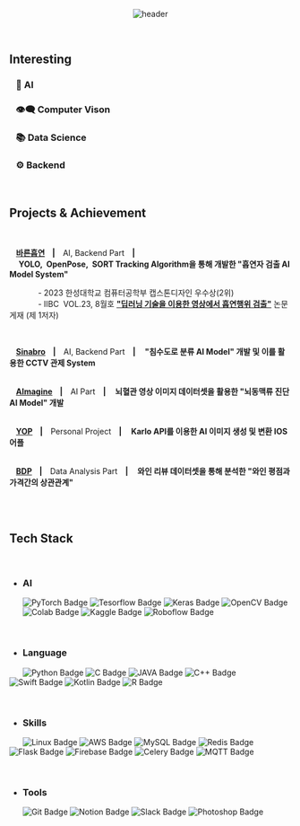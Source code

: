 
<center>

![header](https://capsule-render.vercel.app/api?text=Dong&nbsp;Jun&nbsp;Kim&fontSize=60&type=Soft&color=FFFFFF&fontColor=0b61ae&animation=fadeIn&fontAlignY=40&desc=Dreaming%20of%20AI%20Engineer.&descAlignY=80&descAlign=50)

</center>

<br>

## **Interesting**
### &nbsp;&nbsp; 🧠 **AI** <br>
### &nbsp;&nbsp; 👁️‍🗨️ **Computer Vison**<br>
### &nbsp;&nbsp; 📚 **Data Science**<br>
### &nbsp;&nbsp; ⚙️ **Backend**<br>

<br>

## **Projects & Achievement**

<br>

&nbsp;&nbsp;&nbsp;**[바른흡연](https://github.com/DaMoim-Team/DaMoim_ReadMe)&nbsp;&nbsp;&nbsp;&nbsp;|&nbsp;&nbsp;&nbsp;**
AI, Backend Part
**&nbsp;&nbsp;&nbsp;|&nbsp;&nbsp;&nbsp;&nbsp;&nbsp;YOLO,&nbsp;&nbsp;OpenPose,&nbsp;&nbsp;SORT&nbsp;Tracking&nbsp;Algorithm을 통해 개발한 "흡연자 검출 AI Model System"**<br>

&nbsp;&nbsp;&nbsp;&nbsp;&nbsp;&nbsp;&nbsp;&nbsp;&nbsp;&nbsp;&nbsp;&nbsp;&nbsp;- 2023 한성대학교 컴퓨터공학부 캡스톤디자인 우수상(2위)<br>&nbsp;&nbsp;&nbsp;&nbsp;&nbsp;&nbsp;&nbsp;&nbsp;&nbsp;&nbsp;&nbsp;&nbsp;&nbsp;- IIBC&nbsp;&nbsp;VOL.23, 8월호 [**"딥러닝 기술을 이용한 영상에서 흡연행위 검출"**](https://github.com/DaMoim-Team/DaMoim_ReadMe/blob/main/%EB%94%A5%EB%9F%AC%EB%8B%9D%20%EA%B8%B0%EC%88%A0%EC%9D%84%20%EC%9D%B4%EC%9A%A9%ED%95%9C%20%EC%98%81%EC%83%81%EC%97%90%EC%84%9C%20%ED%9D%A1%EC%97%B0%ED%96%89%EC%9C%84%20%EA%B2%80%EC%B6%9C.pdf) 논문 게재&nbsp;(제 1저자)

<br>

&nbsp;&nbsp;&nbsp;**[Sinabro](https://github.com/OSS-Sinabro/Sinabro_Readme)&nbsp;&nbsp;&nbsp;&nbsp;|&nbsp;&nbsp;&nbsp;**
AI, Backend Part
**&nbsp;&nbsp;&nbsp;|&nbsp;&nbsp;&nbsp;&nbsp;&nbsp;"침수도로 분류 AI Model" 개발 및 이를 활용한 CCTV 관제 System**<br><br>

&nbsp;&nbsp;&nbsp;**[AImagine](https://github.com/K-Ium-AImagine/AImagine)&nbsp;&nbsp;&nbsp;&nbsp;|&nbsp;&nbsp;&nbsp;**
AI Part
**&nbsp;&nbsp;&nbsp;|&nbsp;&nbsp;&nbsp;&nbsp;&nbsp;뇌혈관 영상 이미지 데이터셋을 활용한 "뇌동맥류 진단 AI Model" 개발**<br><br>

&nbsp;&nbsp;&nbsp;**[YOP](https://github.com/dj991108/YOP)&nbsp;&nbsp;&nbsp;&nbsp;|&nbsp;&nbsp;&nbsp;**
Personal Project
**&nbsp;&nbsp;&nbsp;|&nbsp;&nbsp;&nbsp;&nbsp;&nbsp;Karlo API를 이용한 AI 이미지 생성 및 변환 IOS 어플**<br><br>

&nbsp;&nbsp;&nbsp;**[BDP](https://github.com/dj991108/BigDataProgramming)&nbsp;&nbsp;&nbsp;&nbsp;|&nbsp;&nbsp;&nbsp;**
Data Analysis Part
**&nbsp;&nbsp;&nbsp;|&nbsp;&nbsp;&nbsp;&nbsp;&nbsp;와인 리뷰 데이터셋을 통해 분석한 "와인 평점과 가격간의 상관관계"**<br><br>

<br>

## **Tech Stack**
<br>

- ### AI

&nbsp;&nbsp;&nbsp;&nbsp;&nbsp;&nbsp;![PyTorch Badge](https://img.shields.io/badge/PyTorch-black?style=flat-square&logo=PyTorch&logoColor=FF6F00)
![Tesorflow Badge](https://img.shields.io/badge/Tensorflow-black?style=flat-square&logo=Tensorflow&logoColor=FF6F00)
![Keras Badge](https://img.shields.io/badge/Keras-black?style=flat-square&logo=Keras&logoColor=FF6F00)
![OpenCV Badge](https://img.shields.io/badge/OpenCV-black?style=flat-square&logo=opencv&logoColor=FF6F00)<br>
&nbsp;&nbsp;&nbsp;&nbsp;&nbsp;&nbsp;![Colab Badge](https://img.shields.io/badge/Colab-262626?style=flat-square&logo=GoogleColab&logoColor=FF6F00) 
![Kaggle Badge](https://img.shields.io/badge/Kaggle-262626?style=flat-square&logo=Kaggle&logoColor=FF6F00) 
![Roboflow Badge](https://img.shields.io/badge/Roboflow-262626?style=flat-square&logo=Roboflow&logoColor=FF6F00)

<br>

- ### Language

&nbsp;&nbsp;&nbsp;&nbsp;&nbsp;&nbsp;![Python Badge](https://img.shields.io/badge/Python-white?style=flat&logo=Python&logoColor=00008b)
![C Badge](https://img.shields.io/badge/C-white?style=flat&logo=C&logoColor=00008b)
![JAVA Badge](https://img.shields.io/badge/JAVA-white?style=flat&logo=JAVA&logoColor=00008b) 
![C++ Badge](https://img.shields.io/badge/C++-white?style=flat&logo=C%2B%2B&logoColor=00008b)
![Swift Badge](https://img.shields.io/badge/Swift-white?style=flat&logo=swift&logoColor=00008b)
![Kotlin Badge](https://img.shields.io/badge/Kotlin-white?style=flat&logo=Kotlin&logoColor=00008b)
![R Badge](https://img.shields.io/badge/R-white?style=flat&logo=R&logoColor=00008b)

<br>

- ### Skills
&nbsp;&nbsp;&nbsp;&nbsp;&nbsp;&nbsp;![Linux Badge](https://img.shields.io/badge/Linux-326CE5?style=flat-square&logo=Linux&logoColor=white)
![AWS Badge](https://img.shields.io/badge/AWS-326CE5?style=flat-square&logo=amazonaws&logoColor=white)
![MySQL Badge](https://img.shields.io/badge/MySQL-326CE5?style=flat-square&logo=MySQL&logoColor=white)
![Redis Badge](https://img.shields.io/badge/Redis-326CE5?style=flat-square&logo=Redis&logoColor=white)
![Flask Badge](https://img.shields.io/badge/Flask-326CE5?style=flat-square&logo=Flask&logoColor=white)
![Firebase Badge](https://img.shields.io/badge/Firebase-326CE5?style=flat-square&logo=Firebase&logoColor=white)
![Celery Badge](https://img.shields.io/badge/celery-326CE5?style=flat-square&logo=celery&logoColor=white)
![MQTT Badge](https://img.shields.io/badge/MQTT-326CE5?style=flat-square&logo=MQTT&logoColor=white)

<br>

- ### Tools
&nbsp;&nbsp;&nbsp;&nbsp;&nbsp;&nbsp;![Git Badge](https://img.shields.io/badge/Git-A22846?style=flat-square&logo=Git&logoColor=white)
![Notion Badge](https://img.shields.io/badge/Notion-A22846?style=flat-square&logo=Notion&logoColor=white)
![Slack Badge](https://img.shields.io/badge/Slack-A22846?style=flat-square&logo=Slack&logoColor=white)
![Photoshop Badge](https://img.shields.io/badge/Photoshop-A22846?style=flat-square&logo=AdobePhotoshop&logoColor=white)


<br>
<br>
